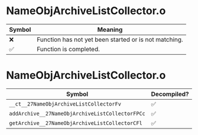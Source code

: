 # NameObjArchiveListCollector.o
| Symbol | Meaning 
| ------------- | ------------- 
| :x: | Function has not yet been started or is not matching. 
| :white_check_mark: | Function is completed. 


# NameObjArchiveListCollector.o
| Symbol | Decompiled? |
| ------------- | ------------- |
| `__ct__27NameObjArchiveListCollectorFv` | :white_check_mark: |
| `addArchive__27NameObjArchiveListCollectorFPCc` | :white_check_mark: |
| `getArchive__27NameObjArchiveListCollectorCFl` | :white_check_mark: |
